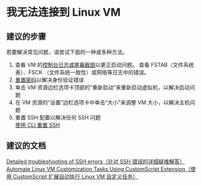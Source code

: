 <properties 
    pageTitle="I can't connect to my Linux VM"
    description="我无法连接到 Linux VM "
    service="microsoft.classiccompute"
    resource="virtualmachines"
    authors="kasparks"
    displayOrder="2"
    selfHelpType="resource"
    supportTopicIds=""
    resourceTags="linux"
    productPesIds=""
    cloudEnvironments="public"
 />


# 我无法连接到 Linux VM

## **建议的步骤**
若要解决常见问题，请尝试下面的一种或多种方法。

1. 查看 VM 的[控制台日志或屏幕截图](data-blade:Microsoft_Azure_Classic_Compute.VirtualMachineSerialConsoleLogBlade)以更正启动问题。 查看 FSTAB（文件系统表）、FSCK （文件系统一致性）或网络等日志中的错误。
2. [重置密码](data-blade:Microsoft_Azure_Classic_Compute.PasswordResetBlade)以解决身份验证错误
3. 单击 VM 资源边栏选项卡顶部的“重新启动”来重新启动虚拟机，以解决启动问题
4. 在 VM 资源的“设置”边栏选项卡中单击“大小”来调整 VM 大小，以解决主机问题
5. 重置 SSH 配置以解决任何 SSH 问题 <br>
[使用 CLI 重置 SSH](https://azure.microsoft.com/documentation/articles/virtual-machines-linux-use-vmaccess-reset-password-or-ssh/#sshconfigresetcli)

## **建议的文档**
[Detailed troubleshooting of SSH errors（针对 SSH 错误的详细疑难解答）](https://azure.microsoft.com/documentation/articles/virtual-machines-troubleshoot-ssh-connections/#detailed-troubleshooting-of-ssh-errors) <br>
[Automate Linux VM Customization Tasks Using CustomScript Extension（使用 CustomScript 扩展自动执行 Linux VM 自定义任务）](https://azure.microsoft.com/blog/automate-linux-vm-customization-tasks-using-customscript-extension/)


<!--HONumber=Jun16_HO5-->


